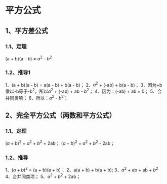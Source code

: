 # 平方公式
## 1、平方差公式
### 1.1、定理
(a + b)(a - b) = $a^{2}$ - $b^{2}$

### 1.2、推导1
1、(a + b)(a - b) = a(a - b) + b(a - b)；
2、$a^{2}$ + (-ab) + b(a - b)；
3、因为+b乘以-b等于-$b^{2}$，所以$a^{2}$ + (-ab) + ab - $b^{2}$；
4、因为：(-ab) + ab = 0；
5、合并同类项；
6、所以：$a^{2}$ - $b^{2}$；

## 2、完全平方公式（两数和平方公式）
### 1.1、定理
$(a + b)^{2}$ = $a^{2}$ + $b^{2}$ + 2ab；
$(a - b)^{2}$ = $a^{2}$ + $b^{2}$ - 2ab；

### 1.2、推导
1、$(a + b)^{2}$ = (a + b)(a + b)；
2、a(a + b) + b(a + b);
3、$a^{2}$ + ab + ab + $b^{2}$
4、合并同类项；
5、$a^{2}$ + $b^{2}$ + 2ab；
